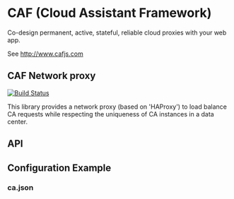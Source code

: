# CAF (Cloud Assistant Framework)

Co-design permanent, active, stateful, reliable cloud proxies with your web app.

See http://www.cafjs.com

## CAF Network proxy
[![Build Status](https://travis-ci.org/cafjs/caf_netproxy.svg?branch=master)](https://travis-ci.org/cafjs/caf_netproxy)


This library provides a network proxy (based on 'HAProxy') to load balance CA requests while respecting the uniqueness of CA instances in a data center.


## API




## Configuration Example

### ca.json
